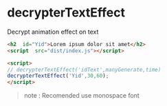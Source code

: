 # decrypterTextEffect
Decrypt animation effect on text

```html
<h2  id="Yid">Lorem ipsum dolor sit amet</h2>
<script  src="dist/index.js"></script>

<script>
// decrypterTextEffect('idText',manyGenerate,time)
decrypterTextEffect('Yid',30,60);
</script>
```

> note : Recomended use monospace font
